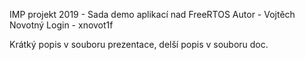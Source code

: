 IMP projekt 2019 - Sada demo aplikací nad FreeRTOS
Autor - Vojtěch Novotný
Login - xnovot1f

Krátký popis v souboru prezentace, delší popis v souboru doc.
